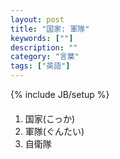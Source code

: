 ```yaml
---
layout: post
title: "国家: 軍隊"
keywords: [""]
description: ""
category: "言葉"
tags: ["英語"]
---
```

{% include JB/setup %}

####
1. 国家(こっか)
2. 軍隊(ぐんたい)
3. 自衛隊
